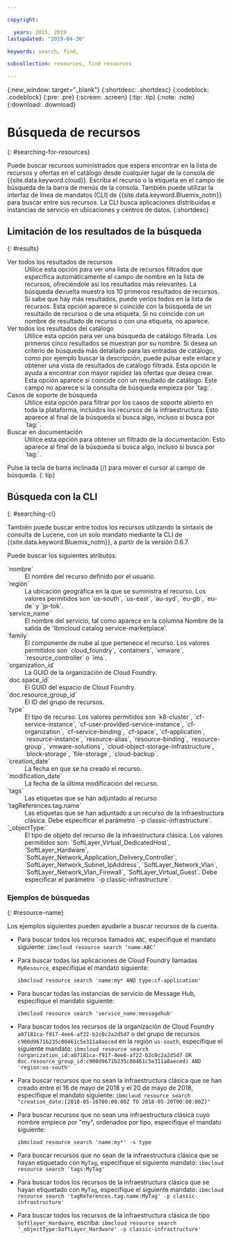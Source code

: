 ```yaml
---

copyright:

  years: 2015, 2019
lastupdated: "2019-04-30"

keywords: search, find,

subcollection: resources, find resources

---
```


{:new_window: target="_blank"}
{:shortdesc: .shortdesc}
{:codeblock: .codeblock}
{:pre: .pre}
{:screen: .screen}
{:tip: .tip}
{:note: .note}
{:download: .download}


# Búsqueda de recursos
{: #searching-for-resources}

Puede buscar recursos suministrados que espera encontrar en la lista de recursos y ofertas en el catálogo desde cualquier lugar de la consola de {{site.data.keyword.cloud}}. Escriba el recurso o la etiqueta en el campo de búsqueda de la barra de menús de la consola. También puede utilizar la interfaz de línea de mandatos (CLI) de {{site.data.keyword.Bluemix_notm}} para buscar entre sus recursos. La CLI busca aplicaciones distribuidas e instancias de servicio en ubicaciones y centros de datos.
{:shortdesc}

## Limitación de los resultados de la búsqueda
{: #results}

<dl>
<dt>Ver todos los resultados de recursos</dt>
<dd>Utilice esta opción para ver una lista de recursos filtrados que especifica automáticamente el campo de nombre en la lista de recursos, ofreciéndole así los resultados más relevantes. La búsqueda devuelta muestra los 10 primeros resultados de recursos. Si sabe que hay más resultados, puede verlos todos en la lista de recursos. Esta opción aparece si coincide con la búsqueda de un resultado de recursos o de una etiqueta. Si no coincide con un nombre de resultado de recurso o con una etiqueta, no aparece.</dd>
<dt>Ver todos los resultados del catálogo</dt>
<dd>Utilice esta opción para ver una búsqueda de catálogo filtrada. Los primeros cinco resultados se muestran por su nombre. Si desea un criterio de búsqueda más detallado para las entradas de catálogo, como por ejemplo buscar la descripción, puede pulsar este enlace y obtener una vista de resultados de catálogo filtrada. Esta opción le ayuda a encontrar con mayor rapidez las ofertas que desea crear. Esta opción aparece si coincide con un resultado de catálogo. Este campo no aparece si la consulta de búsqueda empieza por `tag:`.</dd>
<dt>Casos de soporte de búsqueda</dt>
<dd>Utilice esta opción para filtrar por los casos de soporte abierto en toda la plataforma, incluidos los recursos de la infraestructura. Esto aparece al final de la búsqueda si busca algo, incluso si busca por `tag:`.</dd>
<dt>Buscar en documentación</dt>
<dd>Utilice esta opción para obtener un filtrado de la documentación. Esto aparece al final de la búsqueda si busca algo, incluso si busca por `tag:`.</dd>
</dl>

Pulse la tecla de barra inclinada (/) para mover el cursor al campo de búsqueda.
{: tip}


## Búsqueda con la CLI
{: #searching-cl}

También puede buscar entre todos los recursos utilizando la sintaxis de consulta de Lucene, con un solo mandato mediante la CLI de {{site.data.keyword.Bluemix_notm}}, a partir de la versión 0.6.7.


Puede buscar los siguientes atributos:

<dl>
<dt>`nombre`</dt>
<dd> El nombre del recurso definido por el usuario.</dd>
<dt>`región`</dt>
<dd>La ubicación geográfica en la que se suministra el recurso. Los valores permitidos son `us-south`, `us-east`, `au-syd`, `eu-gb`, `eu-de` y `jp-tok`.</dd>
<dt>`service_name`</dt>
<dd>El nombre del servicio, tal como aparece en la columna Nombre de la salida de 'ibmcloud catalog service-marketplace'.</dd>
<dt>`family`</dt>
<dd>El componente de nube al que pertenece el recurso. Los valores permitidos son `cloud_foundry`, `containers`, `vmware`, `resource_controller` o `ims`.</dd></dd>
<dt>`organization_id`</dt>
<dd>La GUID de la organización de Cloud Foundry.</dd>
<dt>`doc.space_id`</dt>
<dd>El GUID del espacio de Cloud Foundry.</dd>
<dt>`doc.resource_group_id`</dt>
<dd>El ID del grupo de recursos.</dd>
<dt>`type`</dt>
<dd>El tipo de recurso. Los valores permitidos son `k8-cluster`, `cf-service-instance`, `cf-user-provided-service-instance`, `cf-organization`, `cf-service-binding`, `cf-space`, `cf-application`, `resource-instance`, `resource-alias`, `resource-binding`, `resource-group`, `vmware-solutions`, `cloud-object-storage-infrastructure`, `block-storage`, `file-storage`, `cloud-backup`.</dd>
<dt>`creation_date`</dt>
<dd>La fecha en que se ha creado el recurso.</dd>
<dt>`modification_date`</dt>
<dd> La fecha de la última modificación del recurso.</dd>
<dt>`tags`</dt>
<dd>Las etiquetas que se han adjuntado al recurso </dd>
<dt>`tagReferences.tag.name`</dt>
<dd>Las etiquetas que se han adjuntado a un recurso de la infraestructura clásica. Debe especificar el parámetro `-p classic-infrastructure`. </dd>  
<dt>`_objectType:`</dt>
<dd>El tipo de objeto del recurso de la infraestructura clásica. Los valores permitidos son: `SoftLayer_Virtual_DedicatedHost`, `SoftLayer_Hardware`, `SoftLayer_Network_Application_Delivery_Controller`, `SoftLayer_Network_Subnet_IpAddress`, `SoftLayer_Network_Vlan`, `SoftLayer_Network_Vlan_Firewall`, `SoftLayer_Virtual_Guest`. Debe especificar el parámetro `-p classic-infrastructure`. </dd> 
</dl>

### Ejemplos de búsquedas
{: #resource-name}


Los ejemplos siguientes pueden ayudarle a buscar recursos de la cuenta.

* Para buscar todos los recursos llamados `ABC`, especifique el mandato siguiente: `ibmcloud resource search ‘name:ABC’`
  
* Para buscar todas las aplicaciones de Cloud Foundry llamadas `MyResource`, especifique el mandato siguiente:

    `ibmcloud resource search 'name:my* AND type:cf-application'`

* Para buscar todas las instancias de servicio de Message Hub, especifique el mandato siguiente:

    `ibmcloud resource search 'service_name:messagehub'`

* Para buscar todos los recursos de la organización de Cloud Foundry `a07181ca-f917-4ee6-af22-b2c0c2a2d5d7` o del grupo de recursos `c900d9671b235c00461c5e311a8aeced` en la región `us-south`, especifique el siguiente mandato: `ibmcloud resource search (organization_id:a07181ca-f917-4ee6-af22-b2c0c2a2d5d7 OR doc.resource_group_id:c900d9671b235c00461c5e311a8aeced) AND 'region:us-south'`
    

* Para buscar recursos que no sean la infraestructura clásica que se han creado entre el 16 de mayo de 2018 y el 20 de mayo de 2018, especifique el mandato siguiente: `ibmcloud resource search "creation_date:[2018-05-16T00:00:00Z TO 2018-05-20T00:00:00Z]"`
    
* Para buscar recursos que no sean una infraestructura clásica cuyo nombre empiece por "my", ordenados por tipo, especifique el mandato siguiente:

    `ibmcloud resource search 'name:my*' -s type`
    
* Para buscar recursos que no sean de la infraestructura clásica que se hayan etiquetado con `MyTag`, especifique el siguiente mandato: `ibmcloud resource search 'tags:MyTag'`
    
* Para buscar todos los recursos de la infraestructura clásica que se hayan etiquetado con `MyTag`, especifique el siguiente mandato: `ibmcloud resource search 'tagReferences.tag.name:MyTag' -p classic-infrastructure'`
    
* Para buscar todos los recursos de la infraestructura clásica de tipo `Softlayer_Hardware`, escriba:
    `ibmcloud resource search '_objectType:SoftLayer_Hardware' -p classic-infrastructure'`
  

